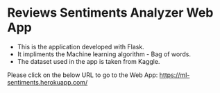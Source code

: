 # Reviews Sentiments Analyzer Web App
* This is the application developed with Flask.
* It impliments the Machine learning algorithm - Bag of words.
* The dataset used in the app is taken from Kaggle.

Please click on the below URL to go to the Web App: </n>
https://ml-sentiments.herokuapp.com/ 
